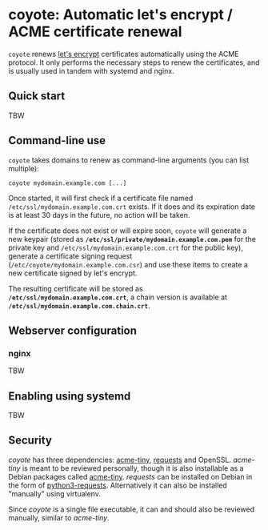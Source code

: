 coyote: Automatic let's encrypt / ACME certificate renewal
==========================================================

`coyote` renews [let's encrypt](https://letsencrypt.org/) certificates
automatically using the ACME protocol. It only performs the necessary steps to
renew the certificates, and is usually used in tandem with systemd and nginx.


Quick start
-----------

TBW


Command-line use
----------------

`coyote` takes domains to renew as command-line arguments (you can list
multiple):

```
coyote mydomain.example.com [...]
```

Once started, it will first check if a certificate file named
`/etc/ssl/mydomain.example.com.crt` exists. If it does and its expiration date
is at least 30 days in the future, no action will be taken.

If the certificate does not exist or will expire soon, `coyote` will generate a
new keypair (stored as **`/etc/ssl/private/mydomain.example.com.pem`** for the
private key and `/etc/ssl/mydomain.example.com.crt` for the public key),
generate a certificate signing request (`/etc/coyote/mydomain.example.com.csr`)
and use these items to create a new certificate signed by let's encrypt.

The resulting certificate will be stored as
**`/etc/ssl/mydomain.example.com.crt`**, a chain version is available at
**`/etc/ssl/mydomain.example.com.chain.crt`**.


Webserver configuration
-----------------------


### nginx

TBW


Enabling using systemd
----------------------

TBW


Security
--------

*coyote* has three dependencies: [acme-tiny](https://github.com/diafygi/acme-tiny), [requests](docs.python-requests.org/)
and OpenSSL. *acme-tiny* is meant to be reviewed personally, though it is also installable as a Debian packages called
[acme-tiny](https://packages.debian.org/search?keywords=acme-tiny). *requests* can be installed on Debian in the form of
[python3-requests](https://packages.debian.org/search?suite=default&section=all&arch=any&searchon=names&keywords=python3-requests). Alternatively it can also be installed "manually" using virtualenv.

Since *coyote* is a single file executable, it can and should also be reviewed manually, similar to *acme-tiny*.
